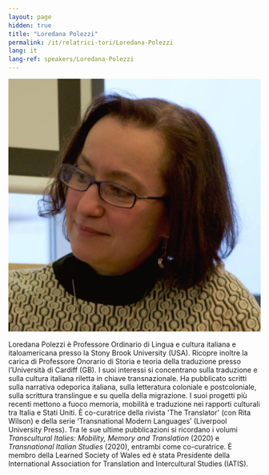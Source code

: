 ```yaml
---
layout: page
hidden: true
title: "Loredana Polezzi"
permalink: /it/relatrici-tori/Loredana-Polezzi
lang: it
lang-ref: speakers/Loredana-Polezzi
---
```


![Loredana Polezzi](/assets/speakers/Loredana-Polezzi.jpg)

Loredana Polezzi è Professore Ordinario di Lingua e cultura italiana e italoamericana presso la Stony Brook University (USA). Ricopre inoltre la carica di Professore Onorario di Storia e teoria della traduzione presso l’Università di Cardiff (GB). I suoi interessi si concentrano sulla traduzione e sulla cultura italiana riletta in chiave transnazionale. Ha pubblicato scritti sulla narrativa odeporica italiana, sulla letteratura coloniale e postcoloniale, sulla scrittura translingue e su quella della migrazione. I suoi progetti più recenti mettono a fuoco memoria, mobilità e traduzione nei rapporti culturali tra Italia e Stati Uniti. È co-curatrice della rivista 'The Translator' (con Rita Wilson) e della serie ‘Transnational Modern Languages’ (Liverpool University Press). Tra le sue ultime pubblicazioni si ricordano i volumi _Transcultural Italies: Mobility, Memory and Translation_ (2020) e _Transnational Italian Studies_ (2020), entrambi come co-curatrice. È membro della Learned Society of Wales ed è stata Presidente della International Association for Translation and Intercultural Studies (IATIS).
